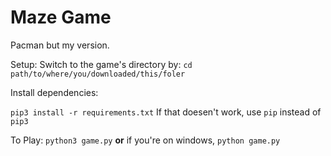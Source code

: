 # Maze Game
Pacman but my version.

Setup:
Switch to the game's directory by: `cd path/to/where/you/downloaded/this/foler`

Install dependencies:

`pip3 install -r requirements.txt`
If that doesen't work, use `pip` instead of `pip3`

To Play:
`python3 game.py` **or** if you're on windows, `python game.py`

